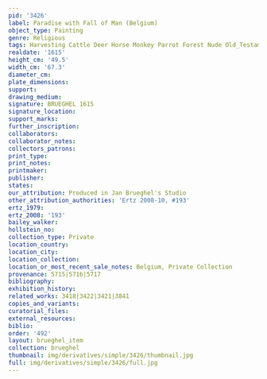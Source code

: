 ```yaml
---
pid: '3426'
label: Paradise with Fall of Man (Belgium)
object_type: Painting
genre: Religious
tags: Harvesting Cattle Deer Horse Monkey Parrot Forest Nude Old_Testament Paradise
realdate: '1615'
height_cm: '49.5'
width_cm: '67.3'
diameter_cm: 
plate_dimensions: 
support: 
drawing_medium: 
signature: BRUEGHEL 1615
signature_location: 
support_marks: 
further_inscription: 
collaborators: 
collaborator_notes: 
collectors_patrons: 
print_type: 
print_notes: 
printmaker: 
publisher: 
states: 
our_attribution: Produced in Jan Brueghel's Studio
other_attribution_authorities: 'Ertz 2008-10, #193'
ertz_1979: 
ertz_2008: '193'
bailey_walker: 
hollstein_no: 
collection_type: Private
location_country: 
location_city: 
location_collection: 
location_or_most_recent_sale_notes: Belgium, Private Collection
provenance: 5715|5716|5717
bibliography: 
exhibition_history: 
related_works: 3418|3422|3421|3841
copies_and_variants: 
curatorial_files: 
external_resources: 
biblio: 
order: '492'
layout: brueghel_item
collection: brueghel
thumbnail: img/derivatives/simple/3426/thumbnail.jpg
full: img/derivatives/simple/3426/full.jpg
---
```

